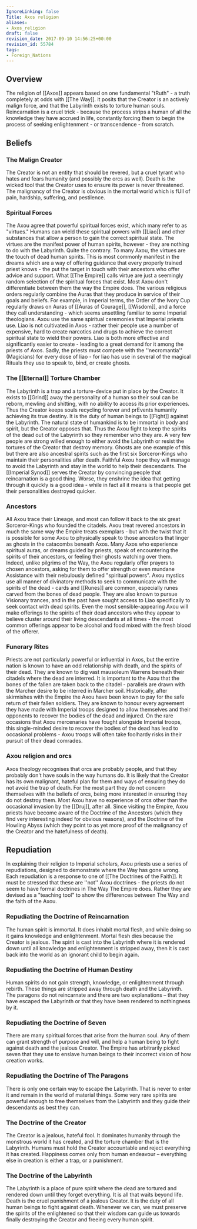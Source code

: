 ```yaml
---
IgnoreLinking: false
Title: Axos religion
aliases:
- Axos_religion
draft: false
revision_date: 2017-09-10 14:56:25+00:00
revision_id: 55784
tags:
- Foreign_Nations
---
```


## Overview
The religion of [[Axos]] appears based on one fundamental "tRuth" - a truth completely at odds with [[The Way]]. it posits that the Creator is an actively malign force, and that the Labyrinth exists to torture human souls. Reincarnation is a cruel trick - because the process strips a human of all the knowledge they have accrued in life, constantly forcing them to begin the process of seeking enlightenment - or transcendence - from scratch.
## Beliefs
### The Malign Creator
The Creator is not an entity that should be revered, but a cruel tyrant who hates and fears humanity (and possibly the orcs as well). Death is the wicked tool that the Creator uses to ensure its power is never threatened. The malignancy of the Creator is obvious in the mortal world which is fUll of pain, hardship, suffering, and pestilence.
### Spiritual Forces
The Axou agree that powerful spiritual forces exist, which many refer to as "virtues." Humans can wield these spiritual powers with [[Liao]] and other substances that allow a person to gain the correct spiritual state. The virtues are the manifest power of human spirits, however - they are nothing to do with the Labyrinth. Quite the contrary. To many Axou, the virtues are the touch of dead human spirits. This is most commonly manifest in the dreams which are a way of offering guidance that every properly trained priest knows - the put the target in touch with their ancestors who offer advice and support.
What [[The Empire]] calls virtue are just a seemingly random selection of the spiritual forces that exist. Most Axou don't differentiate between them the way the Empire does. The various religious orders regularly combine the Auras that they produce in service of their goals and beliefs. For example, in Imperial terms, the Order of the Ivory Cup regularly draws on Auras of [[Auras of Courage]], [[Wisdom]], and a force they call understanding - which seems unsettling familiar to some Imperial theologians.
Axou use the same spiritual ceremonies that Imperial priests use. Liao is not cultivated in Axos - rather their people use a number of expensive, hard to create narcotics and drugs to achieve the correct spiritual state to wield their powers. Liao is both more effective and significantly easier to create - leading to a great demand for it among the priests of Axos. Sadly, the priests must compete with the ''necromantia'' (Magicians) for every dose of liao - for liao has use in several of the magical Rituals they use to speak to, bind, or create ghosts.
### The [[Eternal]] Torture Chamber
The Labyrinth is a trap and a torture-device put in place by the Creator. It exists to [[Grind]] away the personality of a human so their soul can be reborn, mewling and shitting, with no ability to access its prior experiences. Thus the Creator keeps souls recycling forever and prEvents humanity achieving its true destiny.
It is the duty of human beings to [[Fight]] against the Labyrinth. The natural state of humankind is to be immortal in body and spirit, but the Creator opposes that. Thus the Axou fight to keep the spirits of the dead out of the Labyrinth so they remember who they are.
A very few people are strong willed enough to either avoid the Labyrinth or resist the tortures of the Creator that destroy memory. Ghosts are one example of this but there are also ancestral spirits such as the first six Sorceror-Kings who maintain their personalities after death. Faithful Axou hope they will manage to avoid the Labyrinth and stay in the world to help their descendants.
The [[Imperial Synod]] serves the Creator by convincing people that reincarnation is a good thing. Worse, they enshrine the idea that getting through it quickly is a good idea - while in fact all it means is that people get their personalities destroyed quicker.
### Ancestors
All Axou trace their Lineage, and most can follow it back to the six great Sorceror-Kings who founded the citadels. Axou treat revered ancestors in much the same way the Empire treats exemplars - but with the twist that it is possible for some Axou to physically speak to those ancestors that linger as ghosts in the catacombs beneath Axos. Many Axos who experience spiritual auras, or dreams guided by priests, speak of encountering the spirits of their ancestors, or feeling their ghosts watching over them. Indeed, unlike pilgrims of the Way, the Axou regularly offer prayers to chosen ancestors, asking for them to offer strength or even mundane Assistance with their nebulously defined "spiritual powers".
Axou mystics use all manner of divinatory methods to seek to communicate with the spirits of the dead - cards and [[Runes]] are common, especially runes carved from the bones of dead people. They are also known to pursue Visionary trances, and in the past have sought access to Liao specifically to seek contact with dead spirits. Even the most sensible-appearing Axou will make offerings to the spirits of their dead ancestors who they appear to believe cluster around their living descendants at all times - the most common offerings appear to be alcohol and food mixed with the fresh blood of the offerer.
### Funerary Rites
Priests are not particularly powerful or influential in Axos, but the entire nation is known to have an odd relationship with death, and the spirits of their dead. They are known to dig vast mausoleum Warrens beneath their citadels where the dead are interred.
It is important to the Axou that the bones of the fallen are taken back to the citadel - parallels are drawn with the Marcher desire to be interred in Marcher soil. Historically, after skirmishes with the Empire the Axou have been known to pay for the safe return of their fallen soldiers. They are known to honour every agreement they have made with Imperial troops designed to allow themselves and their opponents to recover the bodies of the dead and injured. On the rare occasions that Axou mercenaries have fought alongside Imperial troops, this single-minded desire to recover the bodies of the dead has lead to occasional problems - Axou troops will often take foolhardy risks in their pursuit of their dead comrades.
### Axou religion and orcs
Axos theology recognises that orcs are probably people, and that they probably don't have souls in the way humans do. It is likely that the Creator has its own malignant, hateful plan for them and ways of ensuring they do not avoid the trap of death. For the most part they do not concern themselves with the beliefs of orcs, being more interested in ensuring they do not destroy them. Most Axou have no experience of orcs other than the occasional invasion by the [[Druj]], after all.
Since visiting the Empire, Axou priests have become aware of the Doctrine of the Ancestors (which they find very interesting indeed for obvious reasons), and the Doctrine of the Howling Abyss (which they point to as yet more proof of the malignancy of the Creator and the hatefulness of death).
## Repudiation
In explaining their religion to Imperial scholars, Axou priests use a series of repudiations, designed to demonstrate where the Way has gone wrong. Each repudiation is a response to one of [[The Doctrines of the Faith]]. It must be stressed that these are ''not'' Axou doctrines - the priests do not seem to have formal doctrines in The Way The Empire does. Rather they are devised as a "teaching tool" to show the differences between The Way and the faith of the Axou.
### Repudiating the Doctrine of Reincarnation
The human spirit is immortal. It does inhabit mortal flesh, and while doing so it gains knowledge and enlightenment. Mortal flesh dies because the Creator is jealous. The spirit is cast into the Labyrinth where it is rendered down until all knowledge and enlightenment is stripped away, then it is cast back into the world as an ignorant child to begin again. 
### Repudiating the Doctrine of Human Destiny
Human spirits do not gain strength, knowledge, or enlightenment through rebirth. These things are stripped away through death and the Labyrinth. The paragons do not reincarnate and there are two explanations – that they have escaped the Labyrinth or that they have been rendered to nothingness by it.
### Repudiating the Doctrine of Seven
There are many spiritual forces that arise from the human soul. Any of them can grant strength of purpose and will, and help a human being to fight against death and the jealous Creator. The Empire has arbitrarily picked seven that they use to enslave human beings to their incorrect vision of how creation works. 
### Repudiating the Doctrine of The Paragons
There is only one certain way to escape the Labyrinth. That is never to enter it and remain in the world of material things. Some very rare spirits are powerful enough to free themselves from the Labyrinth and they guide their descendants as best they can. 
### The Doctrine of the Creator
The Creator is a jealous, hateful fool. It dominates humanity through the monstrous world it has created, and the torture chamber that is the Labyrinth. Humans must hold the Creator accountable and reject everything it has created. Happiness comes only from human endeavour – everything else in creation is either a trap, or a punishment. 
### The Doctrine of the Labyrinth
The Labyrinth is a place of pure spirit where the dead are tortured and rendered down until they forget everything. It is all that waits beyond life. Death is the cruel punishment of a jealous Creator. It is the duty of all human beings to fight against death. Whenever we can, we must preserve the spirits of the enlightened so that their wisdom can guide us towards finally destroying the Creator and freeing every human spirit.